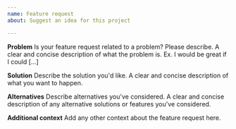 ```yaml
---
name: Feature request
about: Suggest an idea for this project

---
```


**Problem**
Is your feature request related to a problem? Please describe. A clear and concise description of what the problem is. Ex. I would be great if I could [...]

**Solution**
Describe the solution you'd like. A clear and concise description of what you want to happen.

**Alternatives**
Describe alternatives you've considered. A clear and concise description of any alternative solutions or features you've considered.

**Additional context**
Add any other context about the feature request here.
